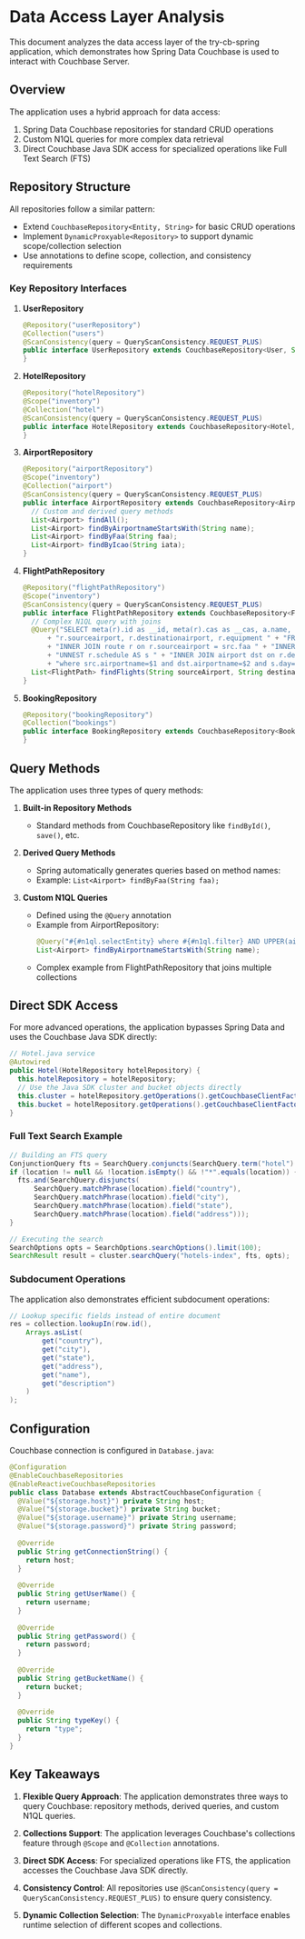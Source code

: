 # Data Access Layer Analysis

This document analyzes the data access layer of the try-cb-spring application, which demonstrates how Spring Data Couchbase is used to interact with Couchbase Server.

## Overview

The application uses a hybrid approach for data access:
1. Spring Data Couchbase repositories for standard CRUD operations
2. Custom N1QL queries for more complex data retrieval
3. Direct Couchbase Java SDK access for specialized operations like Full Text Search (FTS)

## Repository Structure

All repositories follow a similar pattern:
- Extend `CouchbaseRepository<Entity, String>` for basic CRUD operations
- Implement `DynamicProxyable<Repository>` to support dynamic scope/collection selection
- Use annotations to define scope, collection, and consistency requirements

### Key Repository Interfaces

1. **UserRepository**
   ```java
   @Repository("userRepository")
   @Collection("users")
   @ScanConsistency(query = QueryScanConsistency.REQUEST_PLUS)
   public interface UserRepository extends CouchbaseRepository<User, String>, DynamicProxyable<UserRepository> {
   }
   ```

2. **HotelRepository**
   ```java
   @Repository("hotelRepository")
   @Scope("inventory")
   @Collection("hotel")
   @ScanConsistency(query = QueryScanConsistency.REQUEST_PLUS)
   public interface HotelRepository extends CouchbaseRepository<Hotel, String>, DynamicProxyable<HotelRepository> {
   }
   ```

3. **AirportRepository**
   ```java
   @Repository("airportRepository")
   @Scope("inventory")
   @Collection("airport")
   @ScanConsistency(query = QueryScanConsistency.REQUEST_PLUS)
   public interface AirportRepository extends CouchbaseRepository<Airport, String>, DynamicProxyable<AirportRepository> {
     // Custom and derived query methods
     List<Airport> findAll();
     List<Airport> findByAirportnameStartsWith(String name);
     List<Airport> findByFaa(String faa);
     List<Airport> findByIcao(String iata);
   }
   ```

4. **FlightPathRepository**
   ```java
   @Repository("flightPathRepository")
   @Scope("inventory")
   @ScanConsistency(query = QueryScanConsistency.REQUEST_PLUS)
   public interface FlightPathRepository extends CouchbaseRepository<FlightPath, String>, DynamicProxyable<FlightPathRepository> {
     // Complex N1QL query with joins
     @Query("SELECT meta(r).id as __id, meta(r).cas as __cas, a.name, a.id airlineid, s.flight, s.day, s.utc, "
         + "r.sourceairport, r.destinationairport, r.equipment " + "FROM " + "airport src "
         + "INNER JOIN route r on r.sourceairport = src.faa " + "INNER JOIN airline a on r.airlineid = meta(a).id "
         + "UNNEST r.schedule AS s " + "INNER JOIN airport dst on r.destinationairport = dst.faa "
         + "where src.airportname=$1 and dst.airportname=$2 and s.day=$3")
     List<FlightPath> findFlights(String sourceAirport, String destinationAirport, Number day);
   }
   ```

5. **BookingRepository**
   ```java
   @Repository("bookingRepository")
   @Collection("bookings")
   public interface BookingRepository extends CouchbaseRepository<Booking, String>, DynamicProxyable<BookingRepository> {
   }
   ```

## Query Methods

The application uses three types of query methods:

1. **Built-in Repository Methods**
   - Standard methods from CouchbaseRepository like `findById()`, `save()`, etc.

2. **Derived Query Methods**
   - Spring automatically generates queries based on method names:
   - Example: `List<Airport> findByFaa(String faa);`

3. **Custom N1QL Queries**
   - Defined using the `@Query` annotation
   - Example from AirportRepository:
     ```java
     @Query("#{#n1ql.selectEntity} where #{#n1ql.filter} AND UPPER(airportname) LIKE ($1||'%')")
     List<Airport> findByAirportnameStartsWith(String name);
     ```
   - Complex example from FlightPathRepository that joins multiple collections

## Direct SDK Access

For more advanced operations, the application bypasses Spring Data and uses the Couchbase Java SDK directly:

```java
// Hotel.java service
@Autowired
public Hotel(HotelRepository hotelRepository) {
  this.hotelRepository = hotelRepository;
  // Use the Java SDK cluster and bucket objects directly
  this.cluster = hotelRepository.getOperations().getCouchbaseClientFactory().getCluster();
  this.bucket = hotelRepository.getOperations().getCouchbaseClientFactory().getBucket();
}
```

### Full Text Search Example

```java
// Building an FTS query
ConjunctionQuery fts = SearchQuery.conjuncts(SearchQuery.term("hotel").field("type"));
if (location != null && !location.isEmpty() && !"*".equals(location)) {
  fts.and(SearchQuery.disjuncts(
      SearchQuery.matchPhrase(location).field("country"),
      SearchQuery.matchPhrase(location).field("city"),
      SearchQuery.matchPhrase(location).field("state"),
      SearchQuery.matchPhrase(location).field("address")));
}

// Executing the search
SearchOptions opts = SearchOptions.searchOptions().limit(100);
SearchResult result = cluster.searchQuery("hotels-index", fts, opts);
```

### Subdocument Operations

The application also demonstrates efficient subdocument operations:

```java
// Lookup specific fields instead of entire document
res = collection.lookupIn(row.id(),
    Arrays.asList(
        get("country"), 
        get("city"), 
        get("state"), 
        get("address"), 
        get("name"), 
        get("description")
    )
);
```

## Configuration

Couchbase connection is configured in `Database.java`:

```java
@Configuration
@EnableCouchbaseRepositories
@EnableReactiveCouchbaseRepositories
public class Database extends AbstractCouchbaseConfiguration {
  @Value("${storage.host}") private String host;
  @Value("${storage.bucket}") private String bucket;
  @Value("${storage.username}") private String username;
  @Value("${storage.password}") private String password;
  
  @Override
  public String getConnectionString() {
    return host;
  }
  
  @Override
  public String getUserName() {
    return username;
  }
  
  @Override
  public String getPassword() {
    return password;
  }
  
  @Override
  public String getBucketName() {
    return bucket;
  }
  
  @Override
  public String typeKey() {
    return "type";
  }
}
```

## Key Takeaways

1. **Flexible Query Approach**: The application demonstrates three ways to query Couchbase: repository methods, derived queries, and custom N1QL queries.

2. **Collections Support**: The application leverages Couchbase's collections feature through `@Scope` and `@Collection` annotations.

3. **Direct SDK Access**: For specialized operations like FTS, the application accesses the Couchbase Java SDK directly.

4. **Consistency Control**: All repositories use `@ScanConsistency(query = QueryScanConsistency.REQUEST_PLUS)` to ensure query consistency.

5. **Dynamic Collection Selection**: The `DynamicProxyable` interface enables runtime selection of different scopes and collections.